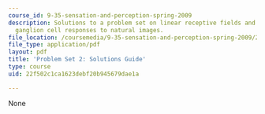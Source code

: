 ```yaml
---
course_id: 9-35-sensation-and-perception-spring-2009
description: Solutions to a problem set on linear receptive fields and predicting
  ganglion cell responses to natural images.
file_location: /coursemedia/9-35-sensation-and-perception-spring-2009/22f502c1ca1623debf20b945679dae1a_MIT9_35s09_sol_pset02.pdf
file_type: application/pdf
layout: pdf
title: 'Problem Set 2: Solutions Guide'
type: course
uid: 22f502c1ca1623debf20b945679dae1a

---
```

None